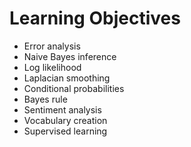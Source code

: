 # Learning Objectives

* Error analysis
* Naive Bayes inference
* Log likelihood
* Laplacian smoothing
* Conditional probabilities
* Bayes rule
* Sentiment analysis
* Vocabulary creation
* Supervised learning